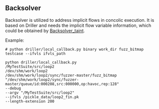 ## Backsolver

Backsolver is utilized to address implicit flows in concolic execution.
It is based on Driller and needs the implicit flow variable information, which could be obtained by [Backsolver_taint](ttps://github.com/sunwithmoon/Backsolver_taint).

Example:
```shell
# python driller/local_callback.py binary work_dir fuzz_bitmap testcase --ifvls ifvls_path

python driller/local_callback.py
/MyTestSuite/src/loop2
/dev/shm/work/loop2
/dev/shm/work/loop2/sync/fuzzer-master/fuzz_bitmap
"/dev/shm/work/loop2/sync/fuzzer-master/queue/id:000208,src:000000,op:havoc,rep:128"
--debug
--argv "/MyTestSuite/src/loop2"
--ifvls /pickle_data/loop2_fin.pk
--length-extension 200
```

